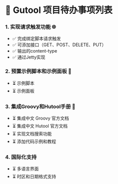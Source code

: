 # 🎯 Gutool 项目待办事项列表

### 1. **实现请求触发功能** 🌐
- ✅ 完成绑定脚本请求触发
- ✅ 可添加接口（GET、POST、DELETE、PUT）
- ✅ 输出的content-type
- ✅ 通过Jetty实现

### 2. **预置示例脚本和示例面板** 📖
- ⏳ 示例脚本
- ⏳ 示例面板

### 3. **集成Groovy和Hutool手册** 📖
- ⏳ 集成中文 Groovy 官方文档
- ⏳ 集成中文 Hutool 官方文档
- ⏳ 实现文档搜索功能
- ⏳ 添加代码示例和教程

### 4. **国际化支持**
- ⏳ 多语言界面
- ⏳ 时区和日期格式支持
